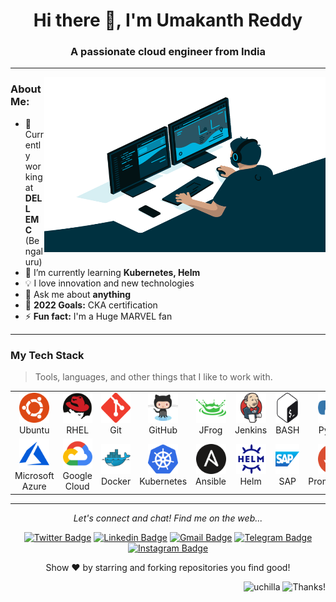 <h1 align="center">Hi there 👋, I'm Umakanth Reddy</h1>
<h3 align="center">A passionate cloud engineer from India</h3>

---

<img align="right" alt="GIF" src="https://github.com/uchilla/uchilla/blob/main/code.gif?raw=true" width="450" height="280" />

<h3 align="left">About Me:</h3>

- 🔭 Currently working at **DELL EMC** (Bengaluru)
- 🌱 I’m currently learning **Kubernetes, Helm**
- 💡 I love innovation and new technologies
- 💬 Ask me about **anything**
- 🥅 **2022 Goals:** CKA certification
- ⚡ **Fun fact:** I'm a Huge MARVEL fan

---

<h3 align="left" id="uchilla-tech">My Tech Stack</h3>

> Tools, languages, and other things that I like to work with.
<table>
  <tr>
    <td align="center"  width="96">
      <a href="#uchilla-tech">
        <img src="./images/ubuntu.svg" width="48" height="48" alt="Ubuntu" />
      </a>
      <br>Ubuntu
    </td>
    <td align="center"  width="96">
      <a href="#uchilla-tech">
        <img src="./images/redhat.svg" width="48" height="48" alt="RHEL" />
      </a>
      <br>RHEL
    </td>
    <td align="center" width="96">
      <a href="#uchilla-tech">
        <img src="./images/git.svg" width="48" height="48" alt="Git" />
      </a>
      <br>Git
    </td>
    <td align="center" width="96">
      <a href="#uchilla-tech">
        <img src="./images/github.svg" width="48" height="48" alt="GitHub" />
      </a>
      <br>GitHub
    </td>
    <td align="center" width="96">
      <a href="#uchilla-tech">
        <img src="./images/jfrog.svg" width="48" height="48" alt="JFrog" />
      </a>
      <br>JFrog
    </td>
    <td align="center" width="96">
      <a href="#uchilla-tech">
        <img src="./images/jenkins.svg" width="48" height="48" alt="Jenkins" />
      </a>
      <br>Jenkins
    </td>
    <td align="center" width="96">
      <a href="#uchilla-tech">
        <img src="./images/bash.svg" width="48" height="48" alt="Bash" />
      </a>
      <br>BASH
    </td>
    <td align="center" width="96">
      <a href="#uchilla-tech">
        <img src="./images/python.svg" width="48" height="48" alt="Python" />
      </a>
      <br>Python
    </td>
  <tr>
    <td align="center" width="96"> 
      <a href="#uchilla-tech" >
        <img src="./images/azure.svg" width="48" height="48" alt="Microsoft Azure" />
      </a>
      <br>Microsoft Azure
    </td>
    <td align="center" width="96"> 
      <a href="#uchilla-tech" >
        <img src="./images/google_cloud.svg" width="48" height="48" alt="Google Cloud" />
      </a>
      <br>Google Cloud
    </td>
    <td align="center" width="96"> 
      <a href="#uchilla-tech" >
        <img src="./images/docker.svg" width="48" height="48" alt="Docker" />
      </a>
      <br>Docker
    </td>
    <td align="center" width="96">
      <a href="#uchilla-tech" >
        <img src="./images/kubernetes.svg" width="48" height="48" alt="Kubernetes" />
      </a>
      <br>Kubernetes
    </td>
    <td align="center" width="96">
      <a href="#uchilla-tech">
        <img src="./images/ansible.svg" width="48" height="48" alt="Ansible" />
      </a>
      <br>Ansible
    </td>
    <td align="center"  width="96">
      <a href="#uchilla-tech">
        <img src="./images/helm.svg" width="48" height="48" alt="Helm" />
      </a>
      <br>Helm
    </td>
    <td align="center" width="96">
      <a href="#uchilla-tech" >
        <img src="./images/sap.svg" width="48" height="48" alt="SAP" />
      </a>
      <br>SAP
    </td>
    <td align="center" width="96">
      <a href="#uchilla-tech" >
        <img src="./images/prometheus.svg" width="48" height="48" alt="Prometheus" />
      </a>
      <br>Prometheus
    </td>
  </tr>
</table>
 
 ---
 
<p align="center">
  <i>Let's connect and chat! Find me on the web...</i>
    
<div align ="center">

[![Twitter Badge](https://img.shields.io/badge/-@umakanth-00acee?style=flat&logo=Twitter&logoColor=white)](https://twitter.com/intent/follow?screen_name=umakanth "Follow on Twitter")
[![Linkedin Badge](https://img.shields.io/badge/-umakanth.reddy-0072b1?style=flat&logo=Linkedin&logoColor=white)](https://www.linkedin.com/in/umakanth-reddy-chilla/ "Connect on LinkedIn")
[![Gmail Badge](https://img.shields.io/badge/-umakanth.chilla@gmail.com-c14438?style=flat&logo=Gmail&logoColor=white)](mailto:umakanth.chilla@gmail.com "Contact via Email")
[![Telegram Badge](https://img.shields.io/badge/-@umakanth_cloud-0088CC?style=flat&logo=Telegram&logoColor=white)](https://t.me/umakanth_cloud "Contact on Telegram")
[![Instagram Badge](https://img.shields.io/badge/-@umakanth-purple?style=flat&logo=instagram&logoColor=white)](https://instagram.com/umakanth "Follow on Instagram") 

</div>

  <p align="center">
    Show ❤️ by starring and forking repositories you find good!
  </p>
</p> 

<div align="right">
  
<img src="https://komarev.com/ghpvc/?username=uchilla&label=Profile%20views&color=0eb4a9&style=flat" alt="uchilla" /> ![Thanks!](https://img.shields.io/badge/Thanks%20for%20visiting-!-1EAEDB.svg)

</div>

